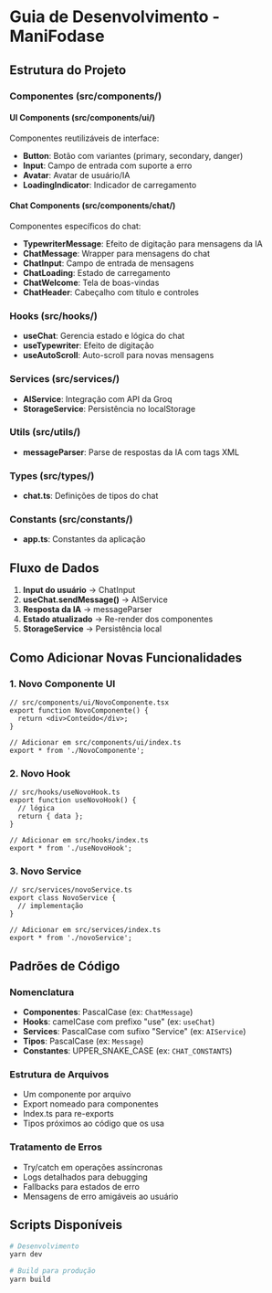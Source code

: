 # Guia de Desenvolvimento - ManiFodase

## Estrutura do Projeto

### Componentes (src/components/)

#### UI Components (src/components/ui/)
Componentes reutilizáveis de interface:
- **Button**: Botão com variantes (primary, secondary, danger)
- **Input**: Campo de entrada com suporte a erro
- **Avatar**: Avatar de usuário/IA
- **LoadingIndicator**: Indicador de carregamento

#### Chat Components (src/components/chat/)
Componentes específicos do chat:
- **TypewriterMessage**: Efeito de digitação para mensagens da IA
- **ChatMessage**: Wrapper para mensagens do chat
- **ChatInput**: Campo de entrada de mensagens
- **ChatLoading**: Estado de carregamento
- **ChatWelcome**: Tela de boas-vindas
- **ChatHeader**: Cabeçalho com título e controles

### Hooks (src/hooks/)
- **useChat**: Gerencia estado e lógica do chat
- **useTypewriter**: Efeito de digitação
- **useAutoScroll**: Auto-scroll para novas mensagens

### Services (src/services/)
- **AIService**: Integração com API da Groq
- **StorageService**: Persistência no localStorage

### Utils (src/utils/)
- **messageParser**: Parse de respostas da IA com tags XML

### Types (src/types/)
- **chat.ts**: Definições de tipos do chat

### Constants (src/constants/)
- **app.ts**: Constantes da aplicação

## Fluxo de Dados

1. **Input do usuário** → ChatInput
2. **useChat.sendMessage()** → AIService
3. **Resposta da IA** → messageParser
4. **Estado atualizado** → Re-render dos componentes
5. **StorageService** → Persistência local

## Como Adicionar Novas Funcionalidades

### 1. Novo Componente UI
```tsx
// src/components/ui/NovoComponente.tsx
export function NovoComponente() {
  return <div>Conteúdo</div>;
}

// Adicionar em src/components/ui/index.ts
export * from './NovoComponente';
```

### 2. Novo Hook
```tsx
// src/hooks/useNovoHook.ts
export function useNovoHook() {
  // lógica
  return { data };
}

// Adicionar em src/hooks/index.ts
export * from './useNovoHook';
```

### 3. Novo Service
```tsx
// src/services/novoService.ts
export class NovoService {
  // implementação
}

// Adicionar em src/services/index.ts
export * from './novoService';
```

## Padrões de Código

### Nomenclatura
- **Componentes**: PascalCase (ex: `ChatMessage`)
- **Hooks**: camelCase com prefixo "use" (ex: `useChat`)
- **Services**: PascalCase com sufixo "Service" (ex: `AIService`)
- **Tipos**: PascalCase (ex: `Message`)
- **Constantes**: UPPER_SNAKE_CASE (ex: `CHAT_CONSTANTS`)

### Estrutura de Arquivos
- Um componente por arquivo
- Export nomeado para componentes
- Index.ts para re-exports
- Tipos próximos ao código que os usa

### Tratamento de Erros
- Try/catch em operações assíncronas
- Logs detalhados para debugging
- Fallbacks para estados de erro
- Mensagens de erro amigáveis ao usuário

## Scripts Disponíveis

```bash
# Desenvolvimento
yarn dev

# Build para produção
yarn build
```
